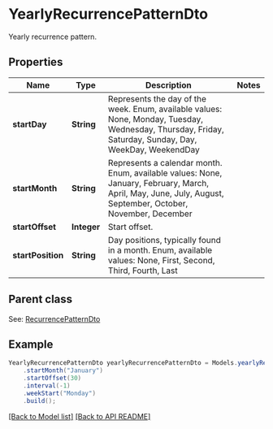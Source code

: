 
# YearlyRecurrencePatternDto

Yearly recurrence pattern.             

## Properties
Name | Type | Description | Notes
------------ | ------------- | ------------- | -------------
**startDay** | **String** | Represents the day of the week. Enum, available values: None, Monday, Tuesday, Wednesday, Thursday, Friday, Saturday, Sunday, Day, WeekDay, WeekendDay | 
**startMonth** | **String** | Represents a calendar month. Enum, available values: None, January, February, March, April, May, June, July, August, September, October, November, December | 
**startOffset** | **Integer** | Start offset.              | 
**startPosition** | **String** | Day positions, typically found in a month. Enum, available values: None, First, Second, Third, Fourth, Last | 

## Parent class

See: [RecurrencePatternDto](RecurrencePatternDto.md)


## Example
```java
YearlyRecurrencePatternDto yearlyRecurrencePatternDto = Models.yearlyRecurrencePatternDto()
    .startMonth("January")
    .startOffset(30)
    .interval(-1)
    .weekStart("Monday")
    .build();
```


[[Back to Model list]](Models.md) [[Back to API README]](README.md)

